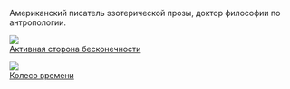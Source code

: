 ﻿Американский писатель эзотерической прозы, доктор философии по антропологии.

![](/books/sci_philosophy/Карлос%20Кастанеда/Активная%20сторона%20бесконечности.jpg)  
[Активная сторона бесконечности](/books/sci_philosophy/Карлос%20Кастанеда/Активная%20сторона%20бесконечности)

![](/books/sci_philosophy/Карлос%20Кастанеда/Колесо%20времени.jpg)  
[Колесо времени](/books/sci_philosophy/Карлос%20Кастанеда/Колесо%20времени)
